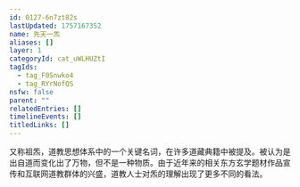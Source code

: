 ```yaml
---
id: 0127-6n7zt82s
lastUpdated: 1757167352
name: 先天一炁
aliases: []
layer: 1
categoryId: cat_uWLHUZtI
tagIds:
  - tag_F0Snwko4
  - tag_RYrNofQS
nsfw: false
parent: ""
relatedEntries: []
timelineEvents: []
titledLinks: []
---
```


又称祖炁，道教思想体系中的一个关键名词，在许多道藏典籍中被提及。被认为是出自道而变化出了万物，但不是一种物质。由于近年来的相关东方玄学题材作品宣传和互联网道教群体的兴盛，道教人士对炁的理解出现了更多不同的看法。